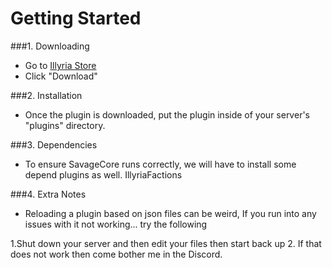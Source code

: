 # Getting Started

###1. Downloading

- Go to [Illyria Store](https://store.illyria.io/product/illyria_core)
- Click "Download"

###2. Installation

- Once the plugin is downloaded, put the plugin inside of your server's "plugins" directory.

###3. Dependencies

- To ensure SavageCore runs correctly, we will have to install some depend plugins as well.
IllyriaFactions

###4. Extra Notes

- Reloading a plugin based on json files can be weird, If you run into any issues with it not working... try the following

1.Shut down your server and then edit your files then start back up
2. If that does not work then come bother me in the Discord.
